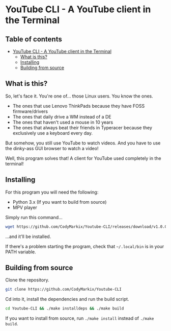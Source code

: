 # YouTube CLI - A YouTube client in the Terminal

<h2>Table of contents</h2>

- [YouTube CLI - A YouTube client in the Terminal](#youtube-cli---a-youtube-client-in-the-terminal)
  - [What is this?](#what-is-this)
  - [Installing](#installing)
  - [Building from source](#building-from-source)

## What is this?

So, let's face it. You're one of... those Linux users. You know the ones.


- The ones that use Lenovo ThinkPads because they have FOSS firmware/drivers
- The ones that daily drive a WM instead of a DE
- The ones that haven't used a mouse in 10 years
- The ones that always beat their friends in Typeracer because they exclusively use a keyboard every day.

But somehow, you still use YouTube to watch videos. And you have to use the dinky-ass GUI browser to watch a video!

Well, this program solves that! A client for YouTube used completely in the terminal!

## Installing

For this program you will need the following:

- Python 3.x (If you want to build from source)
- MPV player

Simply run this command...

```bash
wget https://github.com/CodyMarkix/Youtube-CLI/releases/download/v1.0.0/ytcli-x86-64 -O $HOME/.local/bin/ytcli
```

...and it'll be installed.

If there's a problem starting the program, check that `~/.local/bin` is in your PATH variable.

## Building from source

Clone the repository.

```bash
git clone https://github.com/CodyMarkix/Youtube-CLI
```

Cd into it, install the dependencies and run the build script.

```bash
cd Youtube-CLI && ./make installdeps && ./make build
```

If you want to install from source, run `./make install` instead of `./make build`.